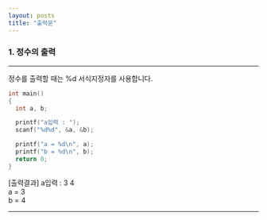 ```yaml
---
layout: posts
title: "출력문"
---
```


### 1. 정수의 출력
---
정수를 출력할 때는 %d 서식지정자를 사용합니다. 
~~~c
int main()
{
  int a, b;

  printf("a입력 : ");
  scanf("%d%d", &a, &b);

  printf("a = %d\n", a);
  printf("b = %d\n", b);
  return 0;
}
~~~
[출력결과]
a입력 : 3 4  
a = 3  
b = 4  

---
